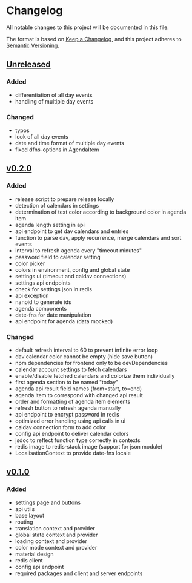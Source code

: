 # Changelog
All notable changes to this project will be documented in this file.

The format is based on [Keep a Changelog](https://keepachangelog.com/en/1.0.0/),
and this project adheres to [Semantic Versioning](https://semver.org/spec/v2.0.0.html).

## [Unreleased](https://github.com/bohrsty/agenda-display/compare/v0.2.0...HEAD)
### Added
- differentiation of all day events
- handling of multiple day events

### Changed
- typos
- look of all day events
- date and time format of multiple day events
- fixed dfns-options in AgendaItem

## [v0.2.0](https://github.com/bohrsty/agenda-display/compare/v0.1.0...v0.2.0)
### Added
- release script to prepare release locally
- detection of calendars in settings
- determination of text color according to background color in agenda item
- agenda length setting in api
- api endpoint to get dav calendars and entries
- function to parse dav, apply recurrence, merge calendars and sort events
- interval to refresh agenda every "timeout minutes"
- password field to calendar setting
- color picker
- colors in environment, config and global state
- settings ui (timeout and caldav connections)
- settings api endpoints
- check for settings json in redis
- api exception
- nanoid to generate ids
- agenda components
- date-fns for date manipulation
- api endpoint for agenda (data mocked)

### Changed
- default refresh interval to 60 to prevent infinite error loop
- dav calendar color cannot be empty (hide save button)
- npm dependencies for frontend only to be devDependencies
- calendar account settings to fetch calendars
- enable/disable fetched calendars and colorize them individually
- first agenda section to be named "today"
- agenda api result field names (from=start, to=end)
- agenda item to correspond with changed api result
- order and formatting of agenda item elements
- refresh button to refresh agenda manually
- api endpoint to encrypt password in redis
- optimized error handling using api calls in ui
- caldav connection form to add color
- config api endpoint to deliver calendar colors
- jsdoc to reflect function type correctly in contexts
- redis image to redis-stack image (support for json module)
- LocalisationContext to provide date-fns locale

## [v0.1.0](https://github.com/bohrsty/agenda-display/compare/81c0b52...v0.1.0)
### Added
- settings page and buttons
- api utils
- base layout
- routing
- translation context and provider
- global state context and provider
- loading context and provider
- color mode context and provider
- material design
- redis client
- config api endpoint
- required packages and client and server endpoints
